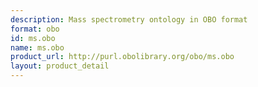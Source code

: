 ```yaml
---
description: Mass spectrometry ontology in OBO format
format: obo
id: ms.obo
name: ms.obo
product_url: http://purl.obolibrary.org/obo/ms.obo
layout: product_detail
---
```

